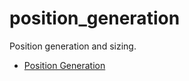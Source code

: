 # position_generation

Position generation and sizing.

- [Position Generation](../../docs/features/signal-position-generation.md)

